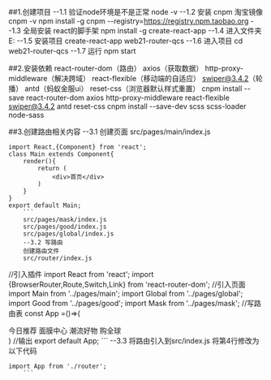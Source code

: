 ##1.创建项目
	--1.1 验证node环境是不是正常   node -v
	--1.2 安装 cnpm  淘宝镜像   cnpm -v
		npm install -g cnpm --registry=https://registry.npm.taobao.org
	--1.3 全局安装 react的脚手架  npm install -g create-react-app
	--1.4 进入文件夹 
		E:
	--1.5 安装项目
		create-react-app web21-router-qcs
	--1.6 进入项目
		cd web21-router-qcs
	--1.7 运行
		npm start

##2.安装依赖
react-router-dom（路由） axios（获取数据） http-proxy-middleware（解决跨域） react-flexible（移动端的自适应） swiper@3.4.2（轮播） antd（蚂蚁金服ui） reset-css（浏览器默认样式重置）
cnpm install --save react-router-dom axios http-proxy-middleware react-flexible swiper@3.4.2 antd reset-css
cnpm install --save-dev scss scss-loader node-sass

##3.创建路由相关内容
	--3.1 创建页面
	src/pages/main/index.js
```
import React,{Component} from 'react';
class Main extends Component{
	render(){
		return (
			<div>首页</div>
		) 
	}
}
export default Main;
	```
	src/pages/mask/index.js
	src/pages/good/index.js
	src/pages/global/index.js
	--3.2 写路由
	创建路由文件
	src/router/index.js
```
//引入插件
import React from 'react';
import {BrowserRouter,Route,Switch,Link} from 'react-router-dom';
//引入页面
import Main from '../pages/main';
import Global from '../pages/global';
import Good from '../pages/good';
import Mask from '../pages/mask';
 //写路由表
 const App =()=>(
	<BrowserRouter>
		<div>
			<div>
				<Link to="/">今日推荐</Link>
				<Link to="/mask">面膜中心</Link>
				<Link to="/good">潮流好物</Link>
				<Link to="/global">购全球</Link>
			</div>
			<div>
				<Route path="/"  exact={true} component={Main} />
				<Route path="/mask" component={Mask} />
				<Route path="/good" component={Good} />
				<Route path="/global" component={Global} />
			</div>
		</div>
	</BrowserRouter>
 )
 //输出
export default App;
	```
	--3.3 将路由引入到src/index.js
	将第4行修改为以下代码
```
import App from './router';
	```
	
	
	